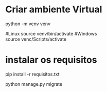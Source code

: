 # Criar ambiente Virtual
python -m venv venv


#Linux
source venv/bin/activate
#Windows  
source venc/Scripts/activate

# instalar os requisitos
pip install -r requisitos.txt


python manage.py migrate 
